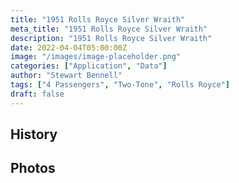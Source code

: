 ```yaml
---
title: "1951 Rolls Royce Silver Wraith"
meta_title: "1951 Rolls Royce Silver Wraith"
description: "1951 Rolls Royce Silver Wraith"
date: 2022-04-04T05:00:00Z
image: "/images/image-placeholder.png"
categories: ["Application", "Data"]
author: "Stewart Bennell"
tags: ["4 Passengers", "Two-Tone", "Rolls Royce"]
draft: false
---
```

## History

## Photos

